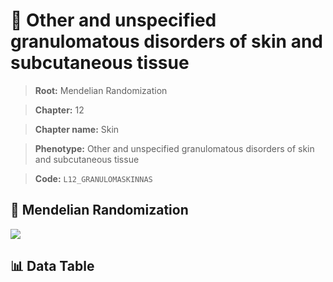 # 🧪 Other and unspecified granulomatous disorders of skin and subcutaneous tissue

> **Root:** Mendelian Randomization

> **Chapter:** 12  

> **Chapter name:** Skin

> **Phenotype:** Other and unspecified granulomatous disorders of skin and subcutaneous tissue  

> **Code:** `L12_GRANULOMASKINNAS`

## 🧬 Mendelian Randomization  

<img src="/MR/Figures/Forward/L12_GRANULOMASKINNAS.png"/>

## 📊 Data Table

<CsvTableMRF src="/public/MR/Data/Forward/L12_GRANULOMASKINNAS.csv"/>

